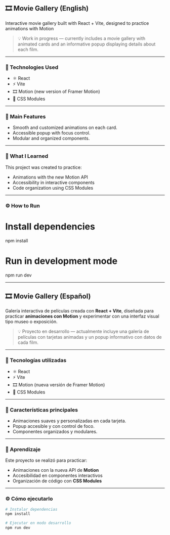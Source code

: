 
## 🎞️ Movie Gallery (English)

Interactive movie gallery built with React + Vite, designed to practice animations with Motion

> 💡 Work in progress — currently includes a movie gallery with animated cards and an informative popup displaying details about each film.

---

### 🚀 Technologies Used

- ⚛️ React  
- ⚡ Vite  
- 🎞️ Motion (new version of Framer Motion)
- 🎨 CSS Modules  

---

### 🧩 Main Features

- Smooth and customized animations on each card.
- Accessible popup with focus control.
- Modular and organized components.

---

### 🧠 What I Learned

This project was created to practice:

- Animations with the new Motion API
- Accessibility in interactive components
- Code organization using CSS Modules  

---

### ⚙️ How to Run


# Install dependencies
npm install

# Run in development mode
npm run dev


---

## 🎞️ Movie Gallery (Español)

Galería interactiva de películas creada con **React + Vite**, diseñada para practicar **animaciones con Motion** y experimentar con una interfaz visual tipo museo o exposición.  

> 💡 Proyecto en desarrollo — actualmente incluye una galería de películas con tarjetas animadas y un popup informativo con datos de cada film.  

---

### 🚀 Tecnologías utilizadas  

- ⚛️ React  
- ⚡ Vite  
- 🎞️ Motion (nueva versión de Framer Motion)  
- 🎨 CSS Modules  

---

### 🧩 Características principales  

- Animaciones suaves y personalizadas en cada tarjeta.  
- Popup accesible y con control de foco.  
- Componentes organizados y modulares.  

---

### 🧠 Aprendizaje  

Este proyecto se realizó para practicar:  

- Animaciones con la nueva API de **Motion**  
- Accesibilidad en componentes interactivos  
- Organización de código con **CSS Modules**  

---

### ⚙️ Cómo ejecutarlo  

```bash
# Instalar dependencias
npm install

# Ejecutar en modo desarrollo
npm run dev

